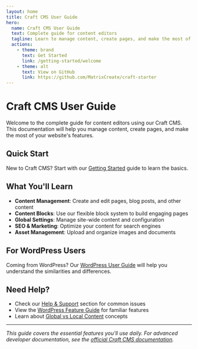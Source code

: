 ```yaml
---
layout: home
title: Craft CMS User Guide
hero:
  name: Craft CMS User Guide
  text: Complete guide for content editors
  tagline: Learn to manage content, create pages, and make the most of your website's features
  actions:
    - theme: brand
      text: Get Started
      link: /getting-started/welcome
    - theme: alt
      text: View on GitHub
      link: https://github.com/MatrixCreate/craft-starter
---
```


# Craft CMS User Guide

Welcome to the complete guide for content editors using our Craft CMS. This documentation will help you manage content, create pages, and make the most of your website's features.

## Quick Start

New to Craft CMS? Start with our [Getting Started](/getting-started/) guide to learn the basics.

## What You'll Learn

- **Content Management**: Create and edit pages, blog posts, and other content
- **Content Blocks**: Use our flexible block system to build engaging pages
- **Global Settings**: Manage site-wide content and configuration
- **SEO & Marketing**: Optimize your content for search engines
- **Asset Management**: Upload and organize images and documents

## For WordPress Users

Coming from WordPress? Our [WordPress User Guide](/getting-started/coming-from-wordpress) will help you understand the similarities and differences.

## Need Help?

- Check our [Help & Support](/help/) section for common issues
- View the [WordPress Feature Guide](/help/wordpress-mapping) for familiar features
- Learn about [Global vs Local Content](/help/global-vs-local) concepts

---

*This guide covers the essential features you'll use daily. For advanced developer documentation, see the [official Craft CMS documentation](https://craftcms.com/docs/5.x/).*